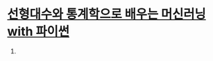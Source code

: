 # [선형대수와 통계학으로 배우는 머신러닝 with 파이썬](https://www.aladin.co.kr/shop/wproduct.aspx?ItemId=262038358)

1.
